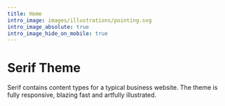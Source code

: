 ```yaml
---
title: Home
intro_image: images/illustrations/pointing.svg
intro_image_absolute: true
intro_image_hide_on_mobile: true
---
```

# Serif Theme

Serif contains content types for a typical business website. The theme is fully responsive, blazing fast and artfully illustrated.
